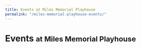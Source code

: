 ```yaml
---
title: Events at Miles Memorial Playhouse
permalink: "/miles-memorial-playhouse-events/"
---
```


Events <small>at Miles Memorial Playhouse</small>
==========================================

<ol
  class="events"
  data-events-locations="Miles Memorial Playhouse">
</ol>
<script src="/assets/js/events.js"></script>
